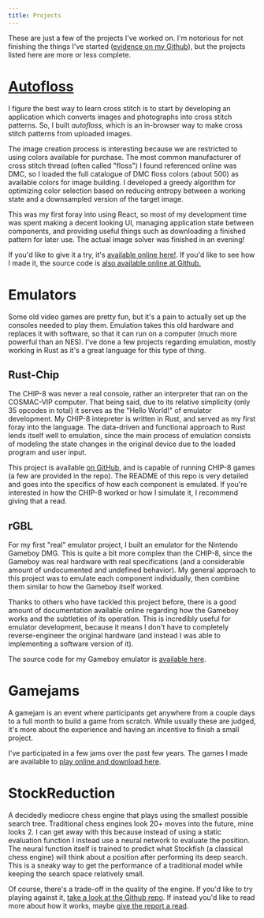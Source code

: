```yaml
---
title: Projects
---
```


These are just a few of the projects I've worked on. I'm notorious for not finishing the things I've started ([evidence on my Github](https://github.com/connor-lennox)), but the projects listed here are more or less complete.

# [Autofloss](https://connorlennox.com/autofloss)

I figure the best way to learn cross stitch is to start by developing an application which converts images and photographs into cross stitch patterns. So, I built *autofloss*, which is an in-browser way to make cross stitch patterns from uploaded images.

The image creation process is interesting because we are restricted to using colors available for purchase. The most common manufacturer of cross stitch thread (often called "floss") I found referenced online was DMC, so I loaded the full catalogue of DMC floss colors (about 500) as available colors for image building. I developed a greedy algorithm for optimizing color selection based on reducing entropy between a working state and a downsampled version of the target image.

This was my first foray into using React, so most of my development time was spent making a decent looking UI, managing application state between components, and providing useful things such as downloading a finished pattern for later use. The actual image solver was finished in an evening!

If you'd like to give it a try, it's [available online here!](https://connorlennox.com/autofloss). If you'd like to see how I made it, the source code is [also available online at Github.](https://github.com/connor-lennox/autofloss)

# Emulators

Some old video games are pretty fun, but it's a pain to actually set up the consoles needed to play them. Emulation takes this old hardware and replaces it with software, so that it can run on a computer (much more powerful than an NES). I've done a few projects regarding emulation, mostly working in Rust as it's a great language for this type of thing.

## Rust-Chip
The CHIP-8 was never a real console, rather an interpreter that ran on the COSMAC-VIP computer. That being said, due to its relative simplicity (only 35 opcodes in total) it serves as the "Hello World!" of emulator development. My CHIP-8 intepreter is written in Rust, and served as my first foray into the language. The data-driven and functional approach to Rust lends itself well to emulation, since the main process of emulation consists of modeling the state changes in the original device due to the loaded program and user input.

This project is available [on GitHub](https://github.com/connor-lennox/rust_chip), and is capable of running CHIP-8 games (a few are provided in the repo). The README of this repo is very detailed and goes into the specifics of how each component is emulated. If you're interested in how the CHIP-8 worked or how I simulate it, I recommend giving that a read.


## rGBL
For my first "real" emulator project, I built an emulator for the Nintendo Gameboy DMG. This is quite a bit more complex than the CHIP-8, since the Gameboy was real hardware with real specifications (and a considerable amount of undocumented and undefined behavior). My general approach to this project was to emulate each component individually, then combine them similar to how the Gameboy itself worked.

Thanks to others who have tackled this project before, there is a good amount of documentation available online regarding how the Gameboy works and the subtleties of its operation. This is incredibly useful for emulator development, because it means I don't have to completely reverse-engineer the original hardware (and instead I was able to implementing a software version of it).

The source code for my Gameboy emulator is [available here](https://github.com/connor-lennox/rgbl).

# Gamejams

A gamejam is an event where participants get anywhere from a couple days to a full month to build a game from scratch. While usually these are judged, it's more about the experience and having an incentive to finish a small project.

I've participated in a few jams over the past few years. The games I made are available to [play online and download here](https://tripleseven.itch.io).

# StockReduction

A decidedly mediocre chess engine that plays using the smallest possible search tree. Traditional chess engines look 20+ moves into the future, mine looks 2. I can get away with this because instead of using a static evaluation function I instead use a neural network to evaluate the position. The neural function itself is trained to predict what Stockfish (a classical chess engine) will think about a position after performing its deep search. This is a sneaky way to get the performance of a traditional model while keeping the search space relatively small.

Of course, there's a trade-off in the quality of the engine. If you'd like to try playing against it, [take a look at the Github repo](https://github.com/connor-lennox/StockReduction). If instead you'd like to read more about how it works, maybe [give the report a read](/other/stock-reduction.pdf).